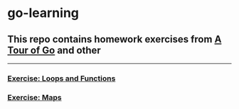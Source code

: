 # go-learning

## This repo contains homework exercises from [A Tour of Go](https://tour.golang.org/) and other

---
### [Exercise: Loops and Functions](https://tour.golang.org/flowcontrol/8)
### [Exercise: Maps](https://tour.golang.org/moretypes/23)
